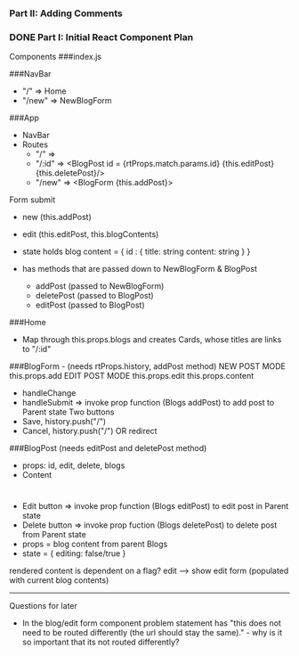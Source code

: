 ### Part II: Adding Comments



### DONE Part I: Initial React Component Plan
Components
###index.js
<BrowserRouter><App>

###NavBar
- "/" => Home
- "/new" => NewBlogForm

###App
- NavBar
- Routes
    * "/" => <Home blogs={this.state.blogs}/>
    * "/:id" => <BlogPost id = {rtProps.match.params.id} {this.editPost} {this.deletePost}/>
    * "/new" => <BlogForm {this.addPost}>

Form submit
- new (this.addPost)
- edit (this.editPost, this.blogContents)



- state holds blog content = {
    id : {
        title: string
        content: string
    }
}
- has methods that are passed down to NewBlogForm & BlogPost 
    - addPost (passed to NewBlogForm)
    - deletePost (passed to BlogPost)
    - editPost (passed to BlogPost)

###Home
- Map through this.props.blogs and creates Cards, whose titles are links to "/:id"

###BlogForm - (needs rtProps.history, addPost method) 
NEW POST MODE
this.props.add 
EDIT POST MODE
this.props.edit
this.props.content

- handleChange
- handleSubmit => invoke prop function (Blogs addPost) to add post to Parent state 
Two buttons
- Save, history.push("/")
- Cancel, history.push("/") OR redirect

###BlogPost (needs editPost and deletePost method)
- props: id, edit, delete, blogs
- Content <h1><p>
- Edit button => invoke prop function (Blogs editPost) to edit post in Parent state
- Delete button => invoke prop fuction (Blogs deletePost) to delete post from Parent state
- props = blog content from parent Blogs
- state = {
    editing: false/true
}

rendered content is dependent on a flag?
edit --> show edit form (populated with current blog contents)

---

Questions for later
* In the blog/edit form component problem statement has "this does not need to be routed differently (the url should stay the same)." - why is it so important that its not routed differently?

